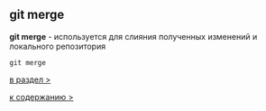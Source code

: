 ## git merge

**git merge** - используется для слияния полученных изменений и локального репозитория

`git merge`

[в раздел >](work_rep.md)

[к содержанию >](readme.md)